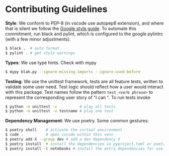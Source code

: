 # Contributing Guidelines

**Style**: We conform to PEP-8 (in vscode use autopep8 extension),
and where that is silent we follow the
[Google style guide](https://google.github.io/styleguide/pyguide.html).
To automate this commitment, run black and pylint, which is configured to the
google pylintrc (with a few minor adjustments).
```bash
$ black .  # auto-format
$ pylint . # get style warnings
```

**Types**: We use type hints. Check with mypy

```bash
$ mypy blah.py --ignore-missing-imports --ignore-used-before
```

**Testing**: We use the unittest framework, tests are all feature tests,
written to validate some user need. Test logic should reflect how a user would
interact with this package. Test names follow the pattern `test_<verb phrase>`
to represent the corresponding user story of "I can <verb phrase>". To run
tests invoke

```bash
$ python -m unittest -v          # play all tests
$ python -m unittest -v testname # play one test
```

**Dependency Management**: We use poetry. Some common gestures:

```bash
$ poetry shell    # activate the virtual environment
$ code .          # open vscode within this venv
$ poetry add X --group dev # add a dev dependency X
$ poetry install  # install the dependencies in pyproject.toml or poetry.lock
$ poetry install -E notebooks # install the extra dependencies for use of interactive notebooks
```
